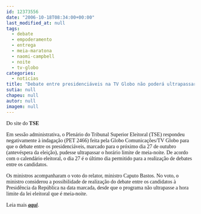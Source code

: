```yaml
---
id: 12373556
date: "2006-10-18T08:34:00+00:00"
last_modified_at: null
tags:
  - debate
  - empoderamento
  - entrega
  - meia-maratona
  - naomi-campbell
  - noite
  - tv-globo
categories:
  - noticias
title: "Debate entre presidenciáveis na TV Globo não poderá ultrapassar a meia-noite"
sutia: null
chapeu: null
autor: null
imagem: null
---
```

<p><P><FONT face=Verdana>Do site do <STRONG>TSE</STRONG></FONT></P></p>
<p><P><FONT face=Verdana>Em sessão administrativa, o Plenário do Tribunal Superior Eleitoral (TSE) respondeu negativamente à indagação (PET 2466) feita pela Globo Comunicações/TV Globo para que o debate entre os presidenciáveis, marcado para o próximo dia 27 de outubro (antevéspera da eleição), pudesse ultrapassar o horário limite de meia-noite. De acordo com o calendário eleitoral, o dia 27 é o último dia permitido para a realização de debates entre os candidatos.</FONT></P></p>
<p><P><FONT face=Verdana>Os ministros acompanharam o voto do relator, ministro Caputo Bastos. No voto, o ministro considerou a possibilidade de realização do debate entre os candidatos à Presidência da República na data marcada, desde que o programa não ultrapasse a hora limite da lei eleitoral que é meia-noite.</FONT></P></p>
<p><P><FONT face=Verdana>Leia mais <STRONG><EM><A href=\"https://agencia.tse.gov.br/\" target=_blank>aqui</A></EM></STRONG>.</FONT></P> </p>
